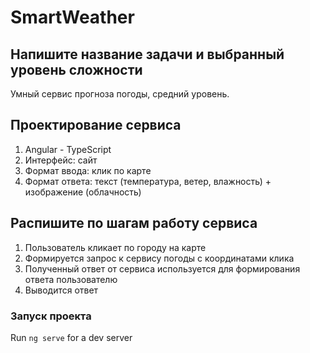 # SmartWeather

## Напишите название задачи и выбранный уровень сложности

Умный сервис прогноза погоды, средний уровень.

## Проектирование сервиса

1. Angular - TypeScript
2. Интерфейс: сайт
3. Формат ввода: клик по карте
4. Формат ответа: текст (температура, ветер, влажность) + изображение (облачность)

## Распишите по шагам работу сервиса

1. Пользователь кликает по городу на карте
2. Формируется запрос к сервису погоды с координатами клика
3. Полученный ответ от сервиса используется для формирования ответа пользователю
4. Выводится ответ

### Запуск проекта

Run `ng serve` for a dev server

